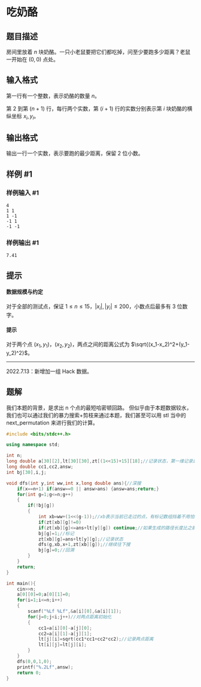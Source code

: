 # 吃奶酪

## 题目描述

房间里放着 $n$ 块奶酪。一只小老鼠要把它们都吃掉，问至少要跑多少距离？老鼠一开始在 $(0,0)$ 点处。

## 输入格式

第一行有一个整数，表示奶酪的数量 $n$。

第 $2$ 到第 $(n + 1)$ 行，每行两个实数，第 $(i + 1)$ 行的实数分别表示第 $i$ 块奶酪的横纵坐标 $x_i, y_i$。

## 输出格式

输出一行一个实数，表示要跑的最少距离，保留 $2$ 位小数。

## 样例 #1

### 样例输入 #1

```
4
1 1
1 -1
-1 1
-1 -1
```

### 样例输出 #1

```
7.41
```

## 提示

#### 数据规模与约定

对于全部的测试点，保证 $1\leq n\leq 15$，$|x_i|, |y_i| \leq 200$，小数点后最多有 $3$ 位数字。

#### 提示

对于两个点 $(x_1,y_1)$，$(x_2, y_2)$，两点之间的距离公式为 $\sqrt{(x_1-x_2)^2+(y_1-y_2)^2}$。

---

$2022.7.13$：新增加一组 $\text{Hack}$ 数据。

## 题解
我们本题的背景，是求出 n 个点的最短哈密顿回路。
但似乎由于本题数据较水，我们也可以通过我们的暴力搜索+剪枝来通过本题，我们甚至可以用 stl 当中的 next_permutation 来进行我们的计算。

```cpp
#include <bits/stdc++.h>

using namespace std;

int n;
long double a[30][2],lt[30][30],zt[(1<<15)+15][18];//记录状态，第一维记录走过的点，第二维记录所在的点
long double cc1,cc2,answ;
int bj[30],i,j;

void dfs(int y,int ww,int x,long double ans){//深搜
	if(x==n+1) if(answ==0 || answ>ans) {answ=ans;return;}
	for(int g=1;g<=n;g++)
	{
		if(!bj[g])
		{
			int xb=ww+(1<<(g-1));//xb表示当前已走过的点，有标记数组挡着不用怕二进制数会进位
			if(zt[xb][g]!=0)
			if(zt[xb][g]<=ans+lt[y][g]) continue;//如果生成的路径长度比之前的还要长就不对该点继续dfs
			bj[g]=1;//标记
			zt[xb][g]=ans+lt[y][g];//记录状态
			dfs(g,xb,x+1,zt[xb][g]);//继续往下搜
			bj[g]=0;//回溯
		}
	}
	return;
}

int main(){
	cin>>n;
	a[0][0]=0;a[0][1]=0;
	for(i=1;i<=n;i++)
	{
		scanf("%Lf %Lf",&a[i][0],&a[i][1]);
		for(j=0;j<i;j++)//对两点距离初始化
		{
			cc1=a[i][0]-a[j][0];
			cc2=a[i][1]-a[j][1];
			lt[j][i]=sqrt(cc1*cc1+cc2*cc2);//记录两点距离
			lt[i][j]=lt[j][i];
		}
	}
	dfs(0,0,1,0);
	printf("%.2Lf",answ);
	return 0;
}
```